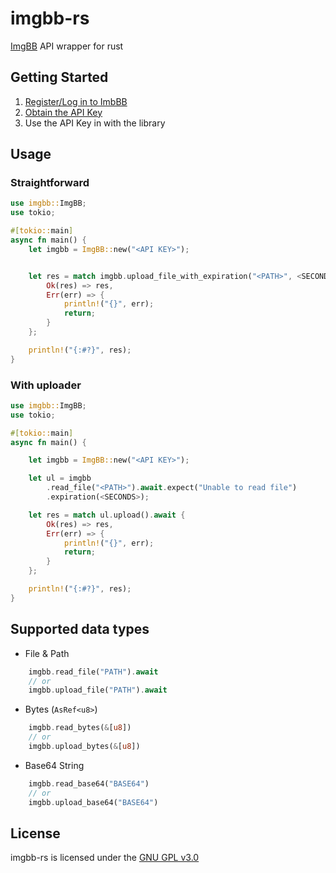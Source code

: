 # imgbb-rs

[ImgBB](https://imgbb.com/) API wrapper for rust

## Getting Started

1. [Register/Log in to ImbBB](https://imgbb.com/login)
2. [Obtain the API Key](https://api.imgbb.com)
3. Use the API Key in with the library

## Usage

### Straightforward

```rust
use imgbb::ImgBB;
use tokio;

#[tokio::main]
async fn main() {
    let imgbb = ImgBB::new("<API KEY>");


    let res = match imgbb.upload_file_with_expiration("<PATH>", <SECONDS>).await {
        Ok(res) => res,
        Err(err) => {
            println!("{}", err);
            return;
        }
    };

    println!("{:#?}", res);
}
```

### With uploader

```rust
use imgbb::ImgBB;
use tokio;

#[tokio::main]
async fn main() {

    let imgbb = ImgBB::new("<API KEY>");

    let ul = imgbb
        .read_file("<PATH>").await.expect("Unable to read file")
        .expiration(<SECONDS>);

    let res = match ul.upload().await {
        Ok(res) => res,
        Err(err) => {
            println!("{}", err);
            return;
        }
    };

    println!("{:#?}", res);
}
```

## Supported data types

- File & Path

```rust
    imgbb.read_file("PATH").await
    // or
    imgbb.upload_file("PATH").await
```

- Bytes (`AsRef<u8>`)

```rust
    imgbb.read_bytes(&[u8])
    // or 
    imgbb.upload_bytes(&[u8])
```

- Base64 String

```rust
    imgbb.read_base64("BASE64")
    // or
    imgbb.upload_base64("BASE64")
```

## License

imgbb-rs is licensed under the [GNU GPL v3.0](./LICENSE)
